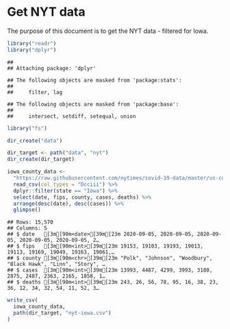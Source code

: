 Get NYT data
================

The purpose of this document is to get the NYT data - filtered for Iowa.

``` r
library("readr")
library("dplyr")
```

    ## 
    ## Attaching package: 'dplyr'

    ## The following objects are masked from 'package:stats':
    ## 
    ##     filter, lag

    ## The following objects are masked from 'package:base':
    ## 
    ##     intersect, setdiff, setequal, union

``` r
library("fs")
```

``` r
dir_create("data")

dir_target <- path("data", "nyt")
dir_create(dir_target)
```

``` r
iowa_county_data <- 
  "https://raw.githubusercontent.com/nytimes/covid-19-data/master/us-counties.csv" %>%
  read_csv(col_types = "Dcciii") %>%
  dplyr::filter(state == "Iowa") %>%
  select(date, fips, county, cases, deaths) %>%
  arrange(desc(date), desc(cases)) %>%
  glimpse()
```

    ## Rows: 15,570
    ## Columns: 5
    ## $ date   [3m[90m<date>[39m[23m 2020-09-05, 2020-09-05, 2020-09-05, 2020-09-05, 2020-09-05, 2…
    ## $ fips   [3m[90m<int>[39m[23m 19153, 19103, 19193, 19013, 19113, 19169, 19049, 19163, 19061,…
    ## $ county [3m[90m<chr>[39m[23m "Polk", "Johnson", "Woodbury", "Black Hawk", "Linn", "Story", …
    ## $ cases  [3m[90m<int>[39m[23m 13993, 4487, 4299, 3993, 3180, 2875, 2487, 2363, 2165, 1858, 1…
    ## $ deaths [3m[90m<int>[39m[23m 243, 26, 56, 78, 95, 16, 38, 23, 36, 12, 34, 32, 54, 11, 52, 3…

``` r
write_csv(
  iowa_county_data,
  path(dir_target, "nyt-iowa.csv")
)
```
